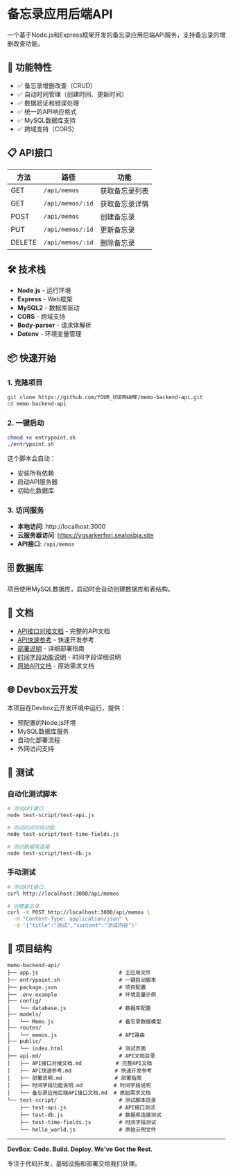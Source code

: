 # 备忘录应用后端API

一个基于Node.js和Express框架开发的备忘录应用后端API服务，支持备忘录的增删改查功能。

## 🚀 功能特性

- ✅ 备忘录增删改查（CRUD）
- ✅ 自动时间管理（创建时间、更新时间）
- ✅ 数据验证和错误处理
- ✅ 统一的API响应格式
- ✅ MySQL数据库支持
- ✅ 跨域支持（CORS）

## 📋 API接口

| 方法 | 路径 | 功能 |
|------|------|------|
| GET | `/api/memos` | 获取备忘录列表 |
| GET | `/api/memos/:id` | 获取备忘录详情 |
| POST | `/api/memos` | 创建备忘录 |
| PUT | `/api/memos/:id` | 更新备忘录 |
| DELETE | `/api/memos/:id` | 删除备忘录 |

## 🛠️ 技术栈

- **Node.js** - 运行环境
- **Express** - Web框架
- **MySQL2** - 数据库驱动
- **CORS** - 跨域支持
- **Body-parser** - 请求体解析
- **Dotenv** - 环境变量管理

## 📦 快速开始

### 1. 克隆项目
```bash
git clone https://github.com/YOUR_USERNAME/memo-backend-api.git
cd memo-backend-api
```

### 2. 一键启动
```bash
chmod +x entrypoint.sh
./entrypoint.sh
```

这个脚本会自动：
- 安装所有依赖
- 启动API服务器
- 初始化数据库

### 3. 访问服务
- **本地访问**: http://localhost:3000
- **云服务器访问**: https://vgsarkerfnri.sealosbja.site
- **API接口**: `/api/memos`

## 🗄️ 数据库

项目使用MySQL数据库，启动时会自动创建数据库和表结构。

## 📖 文档

- [API接口对接文档](./api-md/API接口对接文档.md) - 完整的API文档
- [API快速参考](./api-md/API快速参考.md) - 快速开发参考
- [部署说明](./api-md/部署说明.md) - 详细部署指南
- [时间字段功能说明](./api-md/时间字段功能说明.md) - 时间字段详细说明
- [原始API文档](./api-md/备忘录应用后端API接口文档.md) - 原始需求文档

## 🌐 Devbox云开发

本项目在Devbox云开发环境中运行，提供：
- 预配置的Node.js环境
- MySQL数据库服务
- 自动化部署流程
- 外网访问支持

## 🧪 测试

### 自动化测试脚本
```bash
# 测试API接口
node test-script/test-api.js

# 测试时间字段功能
node test-script/test-time-fields.js

# 测试数据库连接
node test-script/test-db.js
```

### 手动测试
```bash
# 测试API接口
curl http://localhost:3000/api/memos

# 创建备忘录
curl -X POST http://localhost:3000/api/memos \
  -H "Content-Type: application/json" \
  -d '{"title":"测试","content":"测试内容"}'
```

## 📁 项目结构

```
memo-backend-api/
├── app.js                          # 主应用文件
├── entrypoint.sh                   # 一键启动脚本
├── package.json                    # 项目配置
├── .env.example                    # 环境变量示例
├── config/
│   └── database.js                 # 数据库配置
├── models/
│   └── Memo.js                     # 备忘录数据模型
├── routes/
│   └── memos.js                    # API路由
├── public/
│   └── index.html                  # 测试页面
├── api-md/                         # API文档目录
│   ├── API接口对接文档.md           # 完整API文档
│   ├── API快速参考.md              # 快速开发参考
│   ├── 部署说明.md                 # 部署指南
│   ├── 时间字段功能说明.md          # 时间字段说明
│   └── 备忘录应用后端API接口文档.md  # 原始需求文档
└── test-script/                    # 测试脚本目录
    ├── test-api.js                 # API接口测试
    ├── test-db.js                  # 数据库连接测试
    ├── test-time-fields.js         # 时间字段测试
    └── hello_world.js              # 原始示例文件
```

---

**DevBox: Code. Build. Deploy. We've Got the Rest.**

专注于代码开发，基础设施和部署交给我们处理。